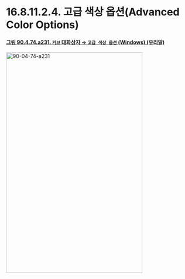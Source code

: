 # 16.8.11.2.4. 고급 색상 옵션(Advanced Color Options)

<a id="90-04-74-a231"></a>

#### [그림 90.4.74.a231. `커브` 대화상자 → `고급 색상 옵션` (Windows) (우리말)](./90-04-0074-curves.md#90-04-74-a231)
<img width="372" height="602" alt="90-04-74-a231" src="https://github.com/user-attachments/assets/5e40e301-9339-4b82-b353-a29c21440851" />